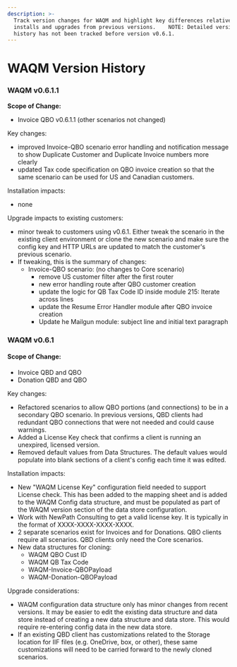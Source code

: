 ```yaml
---
description: >-
  Track version changes for WAQM and highlight key differences relative to new
  installs and upgrades from previous versions.    NOTE: Detailed version
  history has not been tracked before version v0.6.1.
---
```


# WAQM Version History

### WAQM v0.6.1.1

**Scope of Change:**

* Invoice QBO v0.6.1.1 \(other scenarios not changed\)

Key changes:

* improved Invoice-QBO scenario error handling and notification message to show Duplicate Customer and Duplicate Invoice numbers more clearly
* updated Tax code specification on QBO invoice creation so that the same scenario can be used for US and Canadian customers.

Installation impacts:

* none

Upgrade impacts to existing customers:

* minor tweak to customers using v0.6.1.  Either tweak the scenario in the existing client environment or clone the new scenario and make sure the config key and HTTP URLs are updated to match the customer's previous scenario.
* If tweaking, this is the summary of changes:
  * Invoice-QBO scenario: \(no changes to Core scenario\)
    * remove US customer filter after the first router
    * new error handling route after QBO customer creation
    * update the logic for QB Tax Code ID inside module 215: Iterate across lines
    * update the Resume Error Handler module after QBO invoice creation
    * Update he Mailgun module:  subject line and initial text paragraph 

### WAQM v0.6.1

#### Scope of Change: 

* Invoice QBD and QBO
* Donation QBD and QBO

Key changes:

* Refactored scenarios to allow QBO portions \(and connections\) to be in a secondary QBO scenario.  In previous versions, QBD clients had redundant QBO connections that were not needed and could cause warnings.  
* Added a License Key check that confirms a client is running an unexpired, licensed version.
* Removed default values from Data Structures.  The default values would populate into blank sections of a client's config each time it was edited.

Installation impacts:

* New "WAQM License Key" configuration field needed to support License check.  This has been added to the mapping sheet and is added to the WAQM Config data structure, and must be populated as part of the WAQM version section of the data store configuration.   
* Work with NewPath Consulting to get a valid license key.   It is typically in the format of XXXX-XXXX-XXXX-XXXX.
* 2 separate scenarios exist for Invoices and for Donations.   QBO clients require all scenarios.   QBD clients only need the Core scenarios.
* New data structures for cloning:    
  * WAQM QBO Cust ID
  * WAQM QB Tax Code 
  * WAQM-Invoice-QBOPayload
  * WAQM-Donation-QBOPayload

Upgrade considerations:

* WAQM configuration data structure only has minor changes from recent versions.   It may be easier to edit the existing data structure and data store instead of creating a new data structure and data store.  This would require re-entering config data in the new data store.
* If an existing QBD client has customizations related to the Storage location for IIF files \(e.g. OneDrive, box, or other\), these same customizations will need to be carried forward to the newly cloned scenarios.





